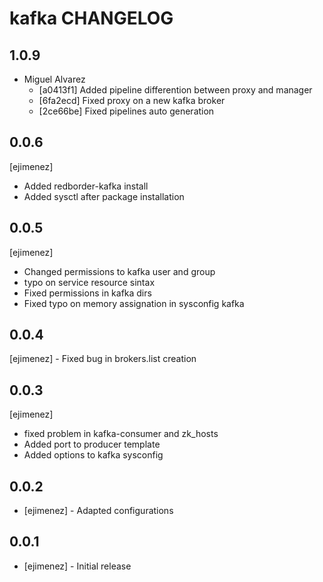# kafka CHANGELOG

## 1.0.9

  - Miguel Alvarez
    - [a0413f1] Added pipeline differention between proxy and manager
    - [6fa2ecd] Fixed proxy on a new kafka broker
    - [2ce66be] Fixed pipelines auto generation

## 0.0.6
 [ejimenez]
- Added redborder-kafka install
- Added sysctl after package installation

## 0.0.5
 [ejimenez] 
- Changed permissions to kafka user and group
- typo on service resource sintax
- Fixed permissions in kafka dirs
- Fixed typo on memory assignation in sysconfig kafka

## 0.0.4
 [ejimenez] - Fixed bug in brokers.list creation

## 0.0.3
 [ejimenez] 
- fixed problem in kafka-consumer and zk_hosts
- Added port to producer template  
- Added options to kafka sysconfig

## 0.0.2
- [ejimenez] - Adapted configurations

## 0.0.1
- [ejimenez] - Initial release
